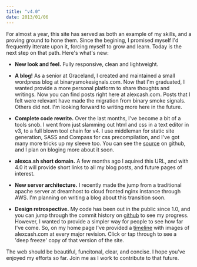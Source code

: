 ```yaml
--- 
title: "v4.0"
date: 2013/01/06
---
```


For almost a year, this site has served as both an example of my skills, and a proving ground to hone them. Since the begining, I promised myself I'd frequently itterate upon it, forcing myself to grow and learn. Today is the next step on that path. Here's what's new:

- **New look and feel.** Fully responsive, clean and lightweight.

- **A blog!** As a senior at Graceland, I created and maintained a small wordpress blog at binarysmokesignals.com. Now that I'm graduated, I wanted provide a more personal platform to share thoughts and writings. Now you can find posts right here at alexcash.com. Posts that I felt were relevant have made the migration from binary smoke signals. Others did not. I'm looking forward to writing more here in the future.

- **Complete code rewrite.** Over the last months, I've become a bit of a tools snob. I went from just slamming out html and css in a text editor in v3, to a full blown tool chain for v4. I use middleman for static site generation, SASS and Compass for css precompilation, and I've got many more tricks up my sleeve too. You can see the [source](https://github.com/alexcash/alexcash.com) on github, and I plan on bloging more about it soon.

- **alexca.sh short domain.** A few months ago I aquired this URL, and with 4.0 it will provide short links to all my blog posts, and future pages of interest.

- **New server architecture.** I recently made the jump from a traditional apache server at dreamhost to cloud fronted nginx instance through AWS. I'm planning on writing a blog about this transition soon.

- **Design retrospective.** My code has been out in the public since 1.0, and you can jump through the commit history on [github](https://github.com/alexcash/alexcash.com) to see my progress. However, I wanted to provide a simpler way for people to see how far I've come. So, on my home page I've provided a [timeline](/#timeline) with images of alexcash.com at every major revision. Click or tap through to see a 'deep freeze' copy of that version of the site.
 
The web should be beautiful, funcitonal, clear, and concise. I hope you've enjoyed my efforts so far. Join me as I work to contribute to that future.